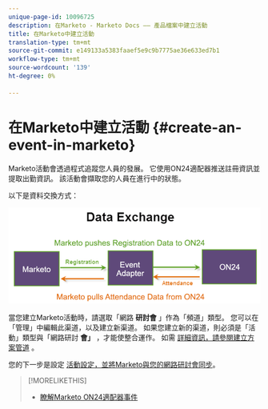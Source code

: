 ```yaml
---
unique-page-id: 10096725
description: 在Marketo - Marketo Docs —— 產品檔案中建立活動
title: 在Marketo中建立活動
translation-type: tm+mt
source-git-commit: e149133a5383faaef5e9c9b7775ae36e633ed7b1
workflow-type: tm+mt
source-wordcount: '139'
ht-degree: 0%

---
```



# 在Marketo中建立活動 {#create-an-event-in-marketo}

Marketo活動會透過程式追蹤您人員的發展。 它使用ON24適配器推送註冊資訊並提取出勤資訊。 該活動會擷取您的人員在進行中的狀態。

以下是資料交換方式：

![](assets/image2015-12-16-13-33-56.png)

當您建立Marketo活動時，請選取「網路 **研討會** 」作為「頻道」類型。 您可以在「管理」中編輯此渠道，以及建立新渠道。 如果您建立新的渠道，則必須是「活動」類型與「網路研討 **會」** ，才能使整合運作。 如需 [詳細資訊，請參閱建立方案管道](../../../../../product-docs/administration/tags/create-a-program-channel.md) 。

您的下一步是設定 [活動設定，並將Marketo與您的網路研討會同步](https://docs.marketo.com/x/IRCa)。

>[!MORELIKETHIS]
>
>* [瞭解Marketo ON24適配器事件](understanding-marketo-on24-adapter-events.md)

>



